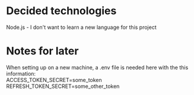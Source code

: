 # Decided technologies
Node.js - I don't want to learn a new language for this project

# Notes for later
When setting up on a new machine, a .env file is needed here with the this information: <br>
ACCESS_TOKEN_SECRET=some_token<br>
REFRESH_TOKEN_SECRET=some_other_token<br>
